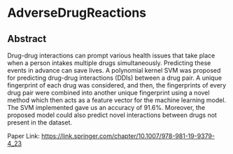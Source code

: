 # AdverseDrugReactions

## Abstract
Drug-drug interactions can prompt various health issues that take place when a person intakes multiple drugs simultaneously. Predicting these events in advance can save lives. A polynomial kernel SVM was proposed for predicting drug-drug interactions (DDIs) between a drug pair. A unique fingerprint of each drug was considered, and then, the fingerprints of every drug pair were combined into another unique fingerprint using a novel method which then acts as a feature vector for the machine learning model. The SVM implemented gave us an accuracy of 91.6%. Moreover, the proposed model could also predict novel interactions between drugs not present in the dataset.

Paper Link: https://link.springer.com/chapter/10.1007/978-981-19-9379-4_23
